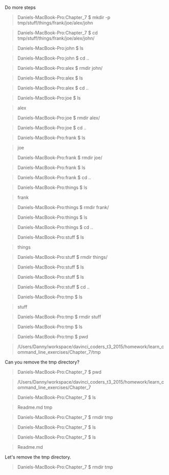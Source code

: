 Do more steps

> Daniels-MacBook-Pro:Chapter_7 $ mkdir -p tmp/stuff/things/frank/joe/alex/john

> Daniels-MacBook-Pro:Chapter_7 $ cd tmp/stuff/things/frank/joe/alex/john/

> Daniels-MacBook-Pro:john $ ls

> Daniels-MacBook-Pro:john $ cd ..

> Daniels-MacBook-Pro:alex $ rmdir john/

> Daniels-MacBook-Pro:alex $ ls

> Daniels-MacBook-Pro:alex $ cd ..

> Daniels-MacBook-Pro:joe $ ls

> alex

> Daniels-MacBook-Pro:joe $ rmdir alex/

> Daniels-MacBook-Pro:joe $ cd ..

> Daniels-MacBook-Pro:frank $ ls

>joe

> Daniels-MacBook-Pro:frank $ rmdir joe/

> Daniels-MacBook-Pro:frank $ ls

> Daniels-MacBook-Pro:frank $ cd ..

> Daniels-MacBook-Pro:things $ ls

> frank

> Daniels-MacBook-Pro:things $ rmdir frank/

> Daniels-MacBook-Pro:things $ ls

> Daniels-MacBook-Pro:things $ cd ..

> Daniels-MacBook-Pro:stuff $ ls

> things

> Daniels-MacBook-Pro:stuff $ rmdir things/

> Daniels-MacBook-Pro:stuff $ ls

> Daniels-MacBook-Pro:stuff $ ls

> Daniels-MacBook-Pro:stuff $ cd ..

> Daniels-MacBook-Pro:tmp $ ls

> stuff

> Daniels-MacBook-Pro:tmp $ rmdir stuff

> Daniels-MacBook-Pro:tmp $ ls

> Daniels-MacBook-Pro:tmp $ pwd

>/Users/Danny/workspace/davinci_coders_t3_2015/homework/learn_command_line_exercises/Chapter_7/tmp

Can you remove the tmp directory?

> Daniels-MacBook-Pro:Chapter_7 $ pwd
  
> /Users/Danny/workspace/davinci_coders_t3_2015/homework/learn_command_line_exercises/Chapter_7

> Daniels-MacBook-Pro:Chapter_7 $ ls

> Readme.md tmp

> Daniels-MacBook-Pro:Chapter_7 $ rmdir tmp

> Daniels-MacBook-Pro:Chapter_7 $ ls

> Daniels-MacBook-Pro:Chapter_7 $ ls

> Readme.md 
  
Let's remove the tmp directory.

> Daniels-MacBook-Pro:Chapter_7 $ rmdir tmp


